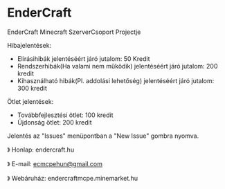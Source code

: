 # EnderCraft
EnderCraft Minecraft SzerverCsoport Projectje

Hibajelentések:
 - Elírásihibák jelentéséért járó jutalom: 50 Kredit
 - Rendszerhibák(Ha valami nem működik) jelentéséért járó jutalom: 200 kredit
 - Kihasználható hibák(Pl. addolási lehetőség) jelentéséért járó jutalom: 300 kredit
 
Ötlet jelentések:
 - Továbbfejlesztési ötlet: 100 kredit
 - Újdonság ötlet: 200 kredit

Jelentés az "Issues" menüpontban a "New Issue" gombra nyomva.

》 Honlap: endercraft.hu

》 E-mail: ecmcpehun@gmail.com

》 Webáruház: endercraftmcpe.minemarket.hu
